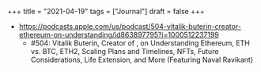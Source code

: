 +++
title = "2021-04-19"
tags = ["Journal"]
draft = false
+++

-   <https://podcasts.apple.com/us/podcast/504-vitalik-buterin-creator-ethereum-on-understanding/id863897795?i=1000512237199>
    -   \#504: Vitalik Buterin, Creator of , on Understanding Ethereum, ETH vs. BTC, ETH2, Scaling Plans and Timelines, NFTs, Future Considerations, Life Extension, and More (Featuring Naval Ravikant)